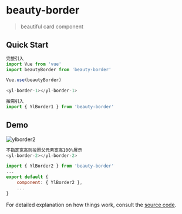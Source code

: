 <!--
 * @Descripttion: your project
 * @version: 1.0
 * @Author: WangYuLin
 * @Date: 2021-07-09 15:58:55
 * @LastEditors: WangYuLin
 * @LastEditTime: 2021-08-09 14:53:02
-->
# beauty-border

> beautiful card component

## Quick Start
``` javascript
完整引入
import Vue from 'vue'
import beautyBorder from 'beauty-border'

Vue.use(beautyBorder)

<yl-border-1></yl-border-1>

按需引入
import { YlBorder1 } from 'beauty-border'
```

## Demo
![ylborder2](https://webwangyl.github.io/beauty-border/src/assets/ylborder2.png)
``` javascript
不指定宽高则按照父元素宽高100%展示
<yl-border-2></yl-border-2>

import { YlBorder2 } from 'beauty-border'
...
export default {
    component: { YlBorder2 },
    ...
}
```

For detailed explanation on how things work, consult the [source code](https://github.com/webwangyl/beauty-border/tree/master).
